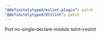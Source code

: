 ```yaml
---
"@definitelytyped/eslint-plugin": patch
"@definitelytyped/dtslint": patch
---
```


Port no-single-declare-module tslint->eslint
